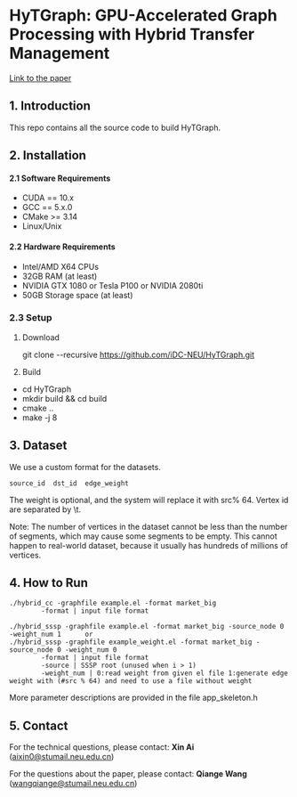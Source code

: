# HyTGraph: GPU-Accelerated Graph Processing with Hybrid Transfer Management #

[Link to the paper](https://arxiv.org/abs/2208.14935)
## 1. Introduction ##
This repo contains all the source code to build HyTGraph.

## 2. Installation ##

#### 2.1 Software Requirements ####
* CUDA == 10.x
* GCC == 5.x.0
* CMake >= 3.14
* Linux/Unix

#### 2.2 Hardware Requirements ####

* Intel/AMD X64 CPUs
* 32GB RAM (at least)
* NVIDIA GTX 1080 or Tesla P100 or NVIDIA 2080ti
* 50GB Storage space (at least)

### 2.3 Setup ###
1. Download

    git clone --recursive https://github.com/iDC-NEU/HyTGraph.git
    
2. Build

  - cd HyTGraph
  - mkdir build && cd build
  - cmake .. 
  - make -j 8

## 3. Dataset ##
We use a custom format for the datasets.

```
source_id  dst_id  edge_weight
```

The weight is optional, and the system will replace it with src% 64. Vertex id are separated by \t.

Note: The number of vertices in the dataset cannot be less than the number of segments, which may cause some segments to be empty. This cannot happen to real-world dataset, because it usually has hundreds of millions of vertices.

## 4. How to Run ##

```
./hybrid_cc -graphfile example.el -format market_big
        -format | input file format
        
./hybrid_sssp -graphfile example.el -format market_big -source_node 0 -weight_num 1      or
./hybrid_sssp -graphfile example_weight.el -format market_big -source_node 0 -weight_num 0
        -format | input file format 
        -source | SSSP root (unused when i > 1)
        -weight_num | 0:read weight from given el file 1:generate edge weight with (#src % 64) and need to use a file without weight
```

More parameter descriptions are provided in the file app_skeleton.h
## 5. Contact ##

For the technical questions, please contact: **Xin Ai** (aixin0@stumail.neu.edu.cn)

For the questions about the paper, please contact: **Qiange Wang** (wangqiange@stumail.neu.edu.cn)
